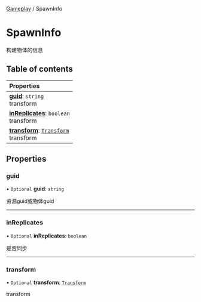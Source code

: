 [Gameplay](../groups/Gameplay.Gameplay.md) / SpawnInfo

# SpawnInfo <Badge type="tip" text="Interface" /> <Score text="SpawnInfo" />

构建物体的信息

## Table of contents

| Properties |
| :-----|
| **[guid](Type.SpawnInfo.md#guid)**: `string` <br> transform|
| **[inReplicates](Type.SpawnInfo.md#inreplicates)**: `boolean` <br> transform|
| **[transform](Type.SpawnInfo.md#transform)**: [`Transform`](../classes/Type.Transform.md) <br> transform|

## Properties

### guid <Score text="guid" /> 

• `Optional` **guid**: `string`

资源guid或物体guid

___

### inReplicates <Score text="inReplicates" /> 

• `Optional` **inReplicates**: `boolean`

是否同步

___

### transform <Score text="transform" /> 

• `Optional` **transform**: [`Transform`](../classes/Type.Transform.md)

transform
